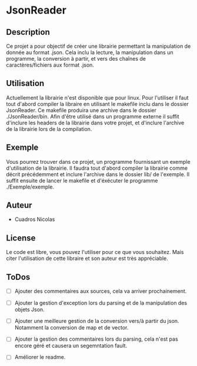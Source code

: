 # JsonReader

## Description

Ce projet a pour objectif de créer une librairie permettant la manipulation de donnée au format .json.
Cela inclu la lecture, la manipulation dans un programme, la conversion à partir, et vers des chaînes de caractères/fichiers aux format .json.

## Utilisation

Actuellement la librairie n'est disponible que pour linux.
Pour l'utiliser il faut tout d'abord compiler la libraire en utilisant le makefile inclu dans le dossier JsonReader.
Ce makefile produira une archive dans le dossier ./JsonReader/bin.
Afin d'être utilisé dans un programme externe il suffit d'inclure les headers de la librairie dans votre projet, et d'inclure l'archive de la librairie lors de la compilation.

## Exemple

Vous pourrez trouver dans ce projet, un programme fournissant un exemple d'utilisation de la librairie.
Il faudra tout d'abord compiler la librairie comme décrit précédemment et inclure l'archive dans le dossier lib/ de l'exemple.
Il suffit ensuite de lancer le makefile et d'éxécuter le programme ./Exemple/exemple.

## Auteur

 - Cuadros Nicolas

## License 

Le code est libre, vous pouvez l'utiliser pour ce que vous souhaitez. Mais citer l'utilisation de cette libraire et son auteur est très appréciable.

## ToDos

- [ ] Ajouter des commentaires aux sources, cela va arriver prochainement. 
- [ ] Ajouter la gestion d'exception lors du parsing et de la manipulation des objets Json.
- [ ] Ajouter une meilleure gestion de la conversion vers/à partir du json. Notamment la conversion de map et de vector.
- [ ] Ajouter la gestion des commentaires lors du parsing, cela n'est pas encore géré et causera un segemntation fault.
- [ ] Améliorer le readme.



